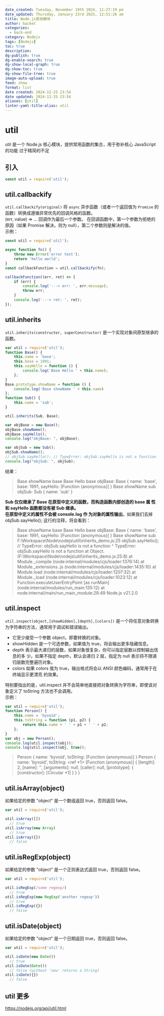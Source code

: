 ```yaml
---
date_created: Tuesday, November 19th 2024, 11:27:19 pm
date_updated: Thursday, January 23rd 2025, 12:51:26 am
title: Node.js其他模块
author: hacket
categories:
  - back-end
category: Nodejs
tags: [Nodejs]
toc: true
description: 
dg-publish: true
dg-enable-search: true
dg-show-local-graph: true
dg-show-toc: true
dg-show-file-tree: true
image-auto-upload: true
feed: show
format: list
date created: 2024-12-25 23:54
date updated: 2024-12-25 23:54
aliases: [util]
linter-yaml-title-alias: util
---
```


# util

util 是一个 Node.js 核心模块，提供常用函数的集合，用于弥补核心 JavaScript 的功能 过于精简的不足

## 引入

```javascript
const util = require('util');
```

## util.callbackify

`util.callbackify(original)` 将 `async` 异步函数（或者一个返回值为 `Promise` 的函数）转换成遵循异常优先的回调风格的函数。<br />(err, value) => … 回调作为最后一个参数。 在回调函数中，第一个参数为拒绝的原因（如果 Promise 解决，则为 null），第二个参数则是解决的值。<br />示例：

```javascript
const util = require('util');

async function fn() {
    throw new Error('error test');
    return 'hello world';
}
const callbackFunction = util.callbackify(fn);

callbackFunction((err, ret) => {
    if (err) {
        console.log('---> err: ', err.message);
        throw err;
    }
    console.log('---> ret: ', ret);
});
```

## util.inherits

`util.inherits(constructor, superConstructor)` 是一个实现对象间原型继承的函数。

```javascript
var util = require('util');
function Base() {
    this.name = 'base';
    this.base = 1991;
    this.sayHello = function () {
        console.log('Base Hello ' + this.name);
    };
}
Base.prototype.showName = function () {
    console.log('Base showName ' + this.name)
};
function Sub() {
    this.name = 'sub';
}

util.inherits(Sub, Base);

var objBase = new Base();
objBase.showName();
objBase.sayHello();
console.log("objBase: ", objBase);

var objSub = new Sub();
objSub.showName();
// objSub.sayHello(); // TypeError: objSub.sayHello is not a function
console.log("objSub: ", objSub);

```

结果：

> Base showName base
> Base Hello base
> objBase: Base { name: 'base', base: 1991, sayHello: [Function (anonymous)] }
> Base showName sub
> objSub: Sub { name: 'sub' }

**Sub 仅仅继承了 Base 在原型中定义的函数，而构造函数内部创造的 base 属 性和 sayHello 函数都没有被 Sub 继承。**<br />**在原型中定义的属性不会被 console.log 作 为对象的属性输出**。如果我们去掉 objSub.sayHello(); 这行的注释，将会看到：

> Base showName base
> Base Hello base
> objBase: Base { name: 'base', base: 1991, sayHello: [Function (anonymous)] }
> Base showName sub
> F:\Workspace\Node\nodejs\util\inherits_demo.js:25
> objSub.sayHello(); // TypeError: objSub.sayHello is not a function
> ^
> TypeError: objSub.sayHello is not a function
> at Object.<anonymous> (F:\Workspace\Node\nodejs\util\inherits_demo.js:25:8)
> at Module._compile (node:internal/modules/cjs/loader:1376:14)
> at Module._extensions..js (node:internal/modules/cjs/loader:1435:10)
> at Module.load (node:internal/modules/cjs/loader:1207:32)
> at Module._load (node:internal/modules/cjs/loader:1023:12)
> at Function.executeUserEntryPoint [as runMain] (node:internal/modules/run_main:135:12)
> at node:internal/main/run_main_module:28:49
> Node.js v21.2.0

## util.inspect

`util.inspect(object,[showHidden],[depth],[colors])` 是一个将任意对象转换 为字符串的方法，通常用于调试和错误输出。

- 它至少接受一个参数 object，即要转换的对象。
- showHidden 是一个可选参数，如果值为 true，将会输出更多隐藏信息。
- depth 表示最大递归的层数，如果对象很复杂，你可以指定层数以控制输出信息的多 少。如果不指定 depth，默认会递归 2 层，指定为 null 表示将不限递归层数完整遍历对象。
- colors 如果 colors 值为 true，输出格式将会以 ANSI 颜色编码，通常用于在终端显示更漂亮 的效果。

特别要指出的是，util.inspect 并不会简单地直接把对象转换为字符串，即使该对 象定义了 toString 方法也不会调用。<br />示例：

```javascript
var util = require('util');
function Person() {
    this.name = 'byvoid';
    this.toString = function (p1, p2) {
        return this.name + ' ' + p1 + ' ' + p2;
    };
}
var obj = new Person();
console.log(util.inspect(obj));
console.log(util.inspect(obj, true)); 
```

> Person { name: 'byvoid', toString: [Function (anonymous)] }
> Person {
> name: 'byvoid',
> toString: <ref *1> [Function (anonymous)] {
> [length]: 2,
> [name]: '',
> [arguments]: null,
> [caller]: null,
> [prototype]: { [constructor]: [Circular *1] }
> }
> }

## util.isArray(object)

如果给定的参数 "object" 是一个数组返回 true，否则返回 false。

```javascript
var util = require('util');

util.isArray([])
  // true
util.isArray(new Array)
  // true
util.isArray({})
  // false
```

## util.isRegExp(object)

如果给定的参数 "object" 是一个正则表达式返回 true，否则返回 false。

```javascript
var util = require('util');

util.isRegExp(/some regexp/)
  // true
util.isRegExp(new RegExp('another regexp'))
  // true
util.isRegExp({})
  // false
```

## util.isDate(object)

如果给定的参数 "object" 是一个日期返回 true，否则返回 false。

```javascript
var util = require('util');

util.isDate(new Date())
  // true
util.isDate(Date())
  // false (without 'new' returns a String)
util.isDate({})
  // false
```

## util 更多

<https://nodejs.org/api/util.html>

